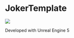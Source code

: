 # JokerTemplate

[![](https://tokei.rs/b1/github/SGAGroup/The-Kursach?category=code)](https://github.com/SGAGroup/The-Kursach)

Developed with Unreal Engine 5
